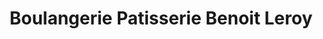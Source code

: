 ---
title: "Boulangerie Patisserie Benoit Leroy"
url: /cauville-sur-mer/boulangerie-patisserie-benoit-leroy/
shop: boulangerie
---